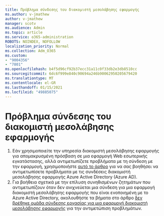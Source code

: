 ```yaml
---
title: Πρόβλημα σύνδεσης του διακομιστή μεσολάβησης εφαρμογής
ms.author: v-jmathew
author: v-jmathew
manager: scotv
ms.audience: Admin
ms.topic: article
ms.service: o365-administration
ROBOTS: NOINDEX, NOFOLLOW
localization_priority: Normal
ms.collection: Adm_O365
ms.custom:
- "9004356"
- "7801"
ms.openlocfilehash: b4f5d96cf92b37ecc31a11c0f33db2e3db8510cc
ms.sourcegitcommit: 6dc6f999e840c90694a246b90062950205679420
ms.translationtype: MT
ms.contentlocale: el-GR
ms.lasthandoff: 01/15/2021
ms.locfileid: "49885075"
---
```

# <a name="app-proxy-connection-issue"></a>Πρόβλημα σύνδεσης του διακομιστή μεσολάβησης εφαρμογής

1. Εάν χρησιμοποιείτε την υπηρεσία διακομιστή μεσολάβησης εφαρμογής για απομακρυσμένη πρόσβαση σε μια εφαρμογή Web εσωτερικής εγκατάστασης, αλλά αντιμετωπίζετε προβλήματα με τη σύνδεση με την εφαρμογή, χρησιμοποιήστε [αυτό το άρθρο](https://docs.microsoft.com/azure/active-directory/manage-apps/application-proxy-debug-connectors) για να σας βοηθήσει να αντιμετωπίσετε προβλήματα με τις συνδέσεις διακομιστή μεσολάβησης εφαρμογής Azure Active Directory (Azure AD).
2. Για βοήθεια σχετικά με την επίλυση συνηθισμένων ζητημάτων που αντιμετωπίζουν όταν δεν ανιχνεύεται μια σύνδεση για μια εφαρμογή διακομιστή μεσολάβησης εφαρμογής που είναι ενοποιημένη με το Azure Active Directory, ακολουθήστε τα βήματα στο άρθρο [δεν βρέθηκε ομάδα σύνδεσης εργασίας για μια εφαρμογή διακομιστή μεσολάβησης εφαρμογής](https://docs.microsoft.com/azure/active-directory/application-proxy-connectivity-no-working-connector) για την αντιμετώπιση προβλημάτων.

